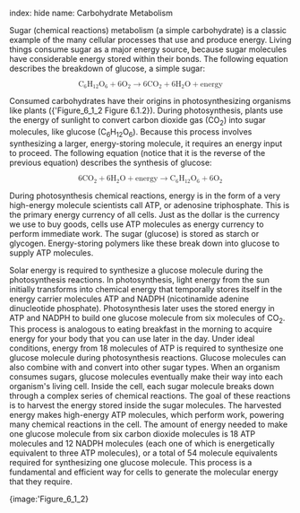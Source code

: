 index: hide
name: Carbohydrate Metabolism

Sugar (chemical reactions) metabolism (a simple carbohydrate) is a classic example of the many cellular processes that use and produce energy. Living things consume sugar as a major energy source, because sugar molecules have considerable energy stored within their bonds. The following equation describes the breakdown of glucose, a simple sugar:

<math display="block" xmlns:q="http://cnx.rice.edu/qml/1.0" xmlns:m="http://www.w3.org/1998/Math/MathML" xmlns:bib="http://bibtexml.sf.net/" xmlns:md="http://cnx.rice.edu/mdml" xmlns="http://cnx.rice.edu/cnxml"><semantics><mrow><msub><mtext>C</mtext><mtext>6</mtext></msub><msub><mtext>H</mtext><mrow><mtext>12</mtext></mrow></msub><msub><mtext>O</mtext><mtext>6</mtext></msub><mo>+</mo><msub><mrow><mtext>6O</mtext></mrow><mtext>2</mtext></msub><mo stretchy="false">→</mo><mn>6</mn><msub><mrow><mtext>CO</mtext></mrow><mtext>2</mtext></msub><mo>+</mo><msub><mrow><mtext>6H</mtext></mrow><mtext>2</mtext></msub><mtext>O</mtext><mo>+</mo><mtext>energy</mtext></mrow><annotation encoding="StarMath 5.0"> size 12&#123;C rSub &#123; size 8&#123;6&#125; &#125; H rSub &#123; size 8&#123;12&#125; &#125; O rSub &#123; size 8&#123;2&#125; &#125; &#125; &#123;&#125;</annotation></semantics></math>

Consumed carbohydrates have their origins in photosynthesizing organisms like plants ({'Figure_6_1_2 Figure 6.1.2}). During photosynthesis, plants use the energy of sunlight to convert carbon dioxide gas (CO<sub>2</sub>) into sugar molecules, like glucose (C<sub>6</sub>H<sub>12</sub>O<sub>6</sub>). Because this process involves synthesizing a larger, energy-storing molecule, it requires an energy input to proceed. The following equation (notice that it is the reverse of the previous equation) describes the synthesis of glucose:

<math display="block" xmlns:q="http://cnx.rice.edu/qml/1.0" xmlns:m="http://www.w3.org/1998/Math/MathML" xmlns:bib="http://bibtexml.sf.net/" xmlns:md="http://cnx.rice.edu/mdml" xmlns="http://cnx.rice.edu/cnxml"><semantics><mrow><msub><mrow><mtext>6CO</mtext></mrow><mtext>2</mtext></msub><mo>+</mo><msub><mrow><mtext>6H</mtext></mrow><mtext>2</mtext></msub><mtext>O</mtext><mo>+</mo><mtext>energy</mtext><mo stretchy="false">→</mo><msub><mtext>C</mtext><mtext>6</mtext></msub><msub><mtext>H</mtext><mrow><mtext>12</mtext></mrow></msub><msub><mtext>O</mtext><mtext>6</mtext></msub><mo>+</mo><msub><mrow><mtext>6O</mtext></mrow><mtext>2</mtext></msub></mrow><annotation encoding="StarMath 5.0"> size 12&#123;C rSub &#123; size 8&#123;6&#125; &#125; H rSub &#123; size 8&#123;12&#125; &#125; O rSub &#123; size 8&#123;2&#125; &#125; &#125; &#123;&#125;</annotation></semantics></math>

During photosynthesis chemical reactions, energy is in the form of a very high-energy molecule scientists call ATP, or adenosine triphosphate. This is the primary energy currency of all cells. Just as the dollar is the currency we use to buy goods, cells use ATP molecules as energy currency to perform immediate work. The sugar (glucose) is stored as starch or glycogen. Energy-storing polymers like these break down into glucose to supply ATP molecules.

Solar energy is required to synthesize a glucose molecule during the photosynthesis reactions. In photosynthesis, light energy from the sun initially transforms into chemical energy that temporally stores itself in the energy carrier molecules ATP and NADPH (nicotinamide adenine dinucleotide phosphate). Photosynthesis later uses the stored energy in ATP and NADPH to build one glucose molecule from six molecules of CO<sub>2</sub>. This process is analogous to eating breakfast in the morning to acquire energy for your body that you can use later in the day. Under ideal conditions, energy from 18 molecules of ATP is required to synthesize one glucose molecule during photosynthesis reactions. Glucose molecules can also combine with and convert into other sugar types. When an organism consumes sugars, glucose molecules eventually make their way into each organism's living cell. Inside the cell, each sugar molecule breaks down through a complex series of chemical reactions. The goal of these reactions is to harvest the energy stored inside the sugar molecules. The harvested energy makes high-energy ATP molecules, which perform work, powering many chemical reactions in the cell. The amount of energy needed to make one glucose molecule from six carbon dioxide molecules is 18 ATP molecules and 12 NADPH molecules (each one of which is energetically equivalent to three ATP molecules), or a total of 54 molecule equivalents required for synthesizing one glucose molecule. This process is a fundamental and efficient way for cells to generate the molecular energy that they require.


{image:'Figure_6_1_2}
        

